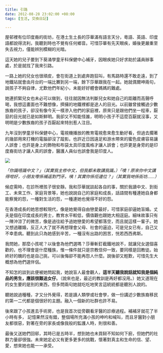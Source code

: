 ```yaml
---
title: 引路
date: 2012-08-28 23:02:00 +08:00
tags: [生活, 交換日記]

---
```


屋邨裡有位印度裔的街坊，在港土生土長的莎華滿有語言天分，粵語、英語、印度語都說得流利，我聽到時也不覺有任何鄉音。可惜莎華有先天眼疾，婚後更嚴重至失去視力，僅能辨別模糊的光暗。  
  
這天她的兒子要到下葵涌學童牙科保健中心補牙，因眼疾她只好求助於議員辦事處，於是就找了我來引路。  
  
一路上她的兒女也很頑皮，會在街道上到處奔跑狂叫，有馬路時還不敢走遠，到了地鐵站就會由月台的一端比賽到另一端，餘下莎華跟我在一起。她就偶爾呻兩句，說孩子不夠自律，尤歎他們年紀小，未能好好體會媽媽的難處。  
  
她連抓緊兒女也未必可以做到，往往就因無法判斷兒女和她自己的距離而高聲呼喝，我想這畫面也不難想像，擠擁的地鐵裡都是途人的目光。以前雖曾接觸過少數族裔的孩子，卻沒有像今天一樣滲入他們的家庭裡，原來只是跟他們坐一程車，厭惡的目光就已是如斯鮮明。我卻又不知能怪誰，明明小孩子不這麼百厭就沒事，又明明是少數族裔的孩子百厭起來特別惹人注目。  
  
九年沒到學童牙科保健中心，電視機播放的教育電視愈來愈生動好看，但過去擱著的幾部用來打機的電腦卻沒了蹤影。也許近日因遠足和游水帶來的蜜色皮膚容易讓人誤會；也許是身上的飾物和布袋太具印度風格才讓人誤會；也許更是身旁的是印度裔街坊才讓人真的誤會，醫護人員似也誤會我是印度人。  
  
  
[![](//4.bp.blogspot.com/-T4FuLYUdJDg/UDzdIIDhFqI/AAAAAAAABEA/JiZ2suCeR7g/s400/IMG_0006.JPG)](//4.bp.blogspot.com/-T4FuLYUdJDg/UDzdIIDhFqI/AAAAAAAABEA/JiZ2suCeR7g/s1600/IMG%5F0006.JPG)
  
  
_「你識唔識中文？」（其實我主修中文，但我都未敢講我識。）「噢！原來你中文講得咁好，小朋友嚟係補返對門牙。咦！其實你係佢邊位？」（其實我哋係街坊……）_  
  
  
候症需時，在診所裡孩子很安靜。我和莎華就談起各自的事，關於我讀中文、到街工、未來工作、家庭背景等，她也說說自己的家庭和成長，話語間有種連她自身都能察覺的怨，一種對生活的怨，一種連她也覺得不好的怨。  
  
在香港成長的她思想較現代，像是她覺得自由戀愛最好，可惜家庭卻逼她盲婚。丈夫是個在印度成長的男士，教育水平較低，價值觀也跟她大相逕庭。細味故事只有一陣沖涼了的微苦，像是過往給予過她戀愛的希望都落空，而且就這樣一輩子。她又想過離婚，反正人大了就不再想理會父母、社會的逼迫，可是兒女已有，自己又不幸患病。聽到此只為她感到辛苦，一種沒有出路的困苦，恍若西西弗斯。  
  
我問她，那麼小孩呢？以後會為他們選嗎？莎華斬釘截鐵地說不，就讓兒女選個喜歡的，也不理會是什麼種族，惟一條件就只是宗教信仰一致，要同樣是回教徒。始終好的醜的也是自己挑，可以後悔卻不能再怨人什麼。說後卻又輕歎，可惜先生大概想為他們選伴侶。  
  
不知怎的談到此便被她問起我，她說盲人最會觀人，**這半天聽我說話就知我是個純品的男生，應該很難追女仔**。（說來也是，最近的教訓是再好都沒用。）她又道現在的女生要的是別的東西，但多問兩句她就吃吃地笑言這統統都是聽別人說的。  
  
聽她說過種種，才又分外覺得，若是讀人類學或社會學，做一份講述少數族裔移民的第一二代都是個很好的主題。融入一個新的社群也許不易。  
  
後來跟了小孩進去手術房，也是我首次從旁觀看牙醫的診療過程。補補牙就花了半小時有多， 記憶果然沒有錯，整個場所充滿小孩的呻吟和喊叫，而且牙醫對小朋友都很惡，對著在旁的家長或像我般的監護人時，則很和善。  
  
最後又送她們回邨，其時已是五時半，想到她也未買餸不知如何下廚，但她們的社群力量卻很強。未來她定必又有更多更多的挑戰，懷著對真主和生命的信、望、愛，想來她也能一一承受。
